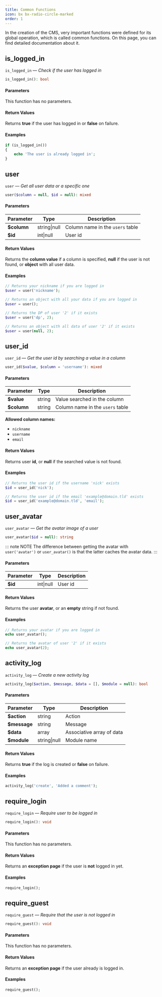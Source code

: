 ```yaml
---
title: Common Functions
icon: bx bx-radio-circle-marked
order: 1
---
```


In the creation of the CMS, very important functions were defined for its global operation, which is called common functions. On this page, you can find detailed documentation about it.

## is_logged_in

`is_logged_in` — _Check if the user has logged in_

```php
is_logged_in(): bool
```

#### Parameters

This function has no parameters.

#### Return Values

Returns **true** if the user has logged in or **false** on failure.

#### Examples

```php
if (is_logged_in())
{
    echo 'The user is already logged in';
}
```

## user

`user` — _Get all user data or a specific one_

```php
user($column = null, $id = null): mixed
```

#### Parameters

| Parameter | Type | Description |
| ------- | ------- | ------- |
| **$column** | string\|null | Column name in the `users` table |
| **$id** | int\|null | User id |

#### Return Values

Returns the **column value** if a column is specified, **null** if the user is not found, or **object** with all user data.

#### Examples

```php
// Returns your nickname if you are logged in
$user = user('nickname');

// Returns an object with all your data if you are logged in
$user = user();

// Returns the DP of user '2' if it exists
$user = user('dp', 2);

// Returns an object with all data of user '2' if it exists
$user = user(null, 2);
```

## user_id

`user_id` — _Get the user id by searching a value in a column_

```php
user_id($value, $column = 'username'): mixed
```

#### Parameters

| Parameter | Type | Description |
| ------- | ------- | ------- |
| **$value** | string | Value searched in the column |
| **$column** | string | Column name in the `users` table |

**Allowed column names:**

- `nickname`
- `username`
- `email`

#### Return Values

Returns user **id**, or **null** if the searched value is not found.

#### Examples

```php
// Returns the user id if the username 'nick' exists
$id = user_id('nick');

// Returns the user id if the email 'example@domain.tld' exists
$id = user_id('example@domain.tld', 'email');
```

## user_avatar

`user_avatar` — _Get the avatar image of a user_

```php
user_avatar($id = null): string
```

::: note NOTE
The difference between getting the avatar with `user('avatar')` or `user_avatar()` is that the latter caches the avatar data.
:::

#### Parameters

| Parameter | Type | Description |
| ------- | ------- | ------- |
| **$id** | int\|null | User id |

#### Return Values

Returns the user **avatar**, or an **empty** string if not found.

#### Examples

```php
// Returns your avatar if you are logged in
echo user_avatar();

// Returns the avatar of user '2' if it exists
echo user_avatar(2);
```

## activity_log

`activity_log` — _Create a new activity log_

```php
activity_log($action, $message, $data = [], $module = null): bool
```

#### Parameters

| Parameter | Type | Description |
| ------- | ------- | ------- |
| **$action** | string | Action |
| **$message** | string | Message |
| **$data** | array | Associative array of data |
| **$module** | string\|null | Module name |

#### Return Values

Returns **true** if the log is created or **false** on failure.

#### Examples

```php
activity_log('create', 'Added a comment');
```

## require_login

`require_login` — _Require user to be logged in_

```php
require_login(): void
```

#### Parameters

This function has no parameters.

#### Return Values

Returns an **exception page** if the user is **not** logged in yet.

#### Examples

```php
require_login();
```

## require_guest

`require_guest` — _Require that the user is not logged in_

```php
require_guest(): void
```

#### Parameters

This function has no parameters.

#### Return Values

Returns an **exception page** if the user already is logged in.

#### Examples

```php
require_guest();
```
